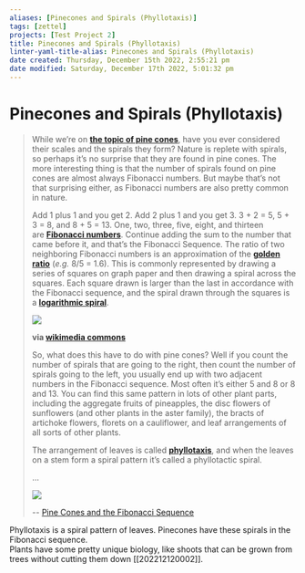 ```yaml
---
aliases: [Pinecones and Spirals (Phyllotaxis)]
tags: [zettel]
projects: [Test Project 2]
title: Pinecones and Spirals (Phyllotaxis)
linter-yaml-title-alias: Pinecones and Spirals (Phyllotaxis)
date created: Thursday, December 15th 2022, 2:55:21 pm
date modified: Saturday, December 17th 2022, 5:01:32 pm
---
```


# Pinecones and Spirals (Phyllotaxis)


> While we’re on [**the topic of pine cones**](https://awkwardbotany.com/2019/12/11/pine-cones-are-like-hangars-for-pine-tree-seeds/), have you ever considered their scales and the spirals they form? Nature is replete with spirals, so perhaps it’s no surprise that they are found in pine cones. The more interesting thing is that the number of spirals found on pine cones are almost always Fibonacci numbers. But maybe that’s not that surprising either, as Fibonacci numbers are also pretty common in nature.
>
> Add 1 plus 1 and you get 2. Add 2 plus 1 and you get 3. 3 + 2 = 5, 5 + 3 = 8, and 8 + 5 = 13. One, two, three, five, eight, and thirteen are [**Fibonacci numbers**](https://en.wikipedia.org/wiki/Fibonacci_number). Continue adding the sum to the number that came before it, and that’s the Fibonacci Sequence. The ratio of two neighboring Fibonacci numbers is an approximation of the [**golden ratio**](https://en.wikipedia.org/wiki/Golden_ratio) (_e.g._ 8/5 = 1.6). This is commonly represented by drawing a series of squares on graph paper and then drawing a spiral across the squares. Each square drawn is larger than the last in accordance with the Fibonacci sequence, and the spiral drawn through the squares is a [**logarithmic spiral**](http://mathworld.wolfram.com/LogarithmicSpiral.html).
>
> [![](https://awkwardbotany.files.wordpress.com/2019/12/1024px-fibonacci_spiral_2019.svg_.png?w=660&h=418)](https://awkwardbotany.files.wordpress.com/2019/12/1024px-fibonacci_spiral_2019.svg_.png)
>
> **via [wikimedia commons](https://commons.wikimedia.org/wiki/File:Fibonacci_spiral_2019.svg)**
>
> So, what does this have to do with pine cones? Well if you count the number of spirals that are going to the right, then count the number of spirals going to the left, you usually end up with two adjacent numbers in the Fibonacci sequence. Most often it’s either 5 and 8 or 8 and 13. You can find this same pattern in lots of other plant parts, including the aggregate fruits of pineapples, the disc flowers of sunflowers (and other plants in the aster family), the bracts of artichoke flowers, florets on a cauliflower, and leaf arrangements of all sorts of other plants.
>
> The arrangement of leaves is called **[phyllotaxis](https://en.wikipedia.org/wiki/Phyllotaxis)**, and when the leaves on a stem form a spiral pattern it’s called a phyllotactic spiral.
>
> …
>
> [![](https://awkwardbotany.files.wordpress.com/2019/12/fibonacci-pine-cone-1_0736-edited.jpg?w=660&h=535)](https://awkwardbotany.files.wordpress.com/2019/12/fibonacci-pine-cone-1_0736-edited.jpg)
>
> -- [Pine Cones and the Fibonacci Sequence](https://awkwardbotany.com/2019/12/25/pine-cones-and-the-fibonacci-sequence/)

Phyllotaxis is a spiral pattern of leaves. Pinecones have these spirals in the Fibonacci sequence.  
Plants have some pretty unique biology, like shoots that can be grown from trees without cutting them down [[202212120002]].
